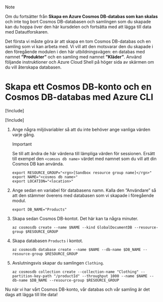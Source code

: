 > [!NOTE]
> Om du fortsätter från **Skapa en Azure Cosmos DB-databas som kan skalas** och inte tog bort Cosmos DB-databasen och samlingen som du skapade kan du hoppa över den här kursdelen och fortsätta med att lägga till data med Datautforskaren.

Det första vi måste göra är att skapa en tom Cosmos DB-databas och en samling som vi kan arbeta med. Vi vill att den motsvarar den du skapade i den föregående modulen i den här utbildningsvägen: en databas med namnet **”Produkter”** och en samling med namnet **”Kläder”**. Använd följande instruktioner och Azure Cloud Shell på höger sida av skärmen om du vill återskapa databasen.

# <a name="create-a-cosmos-db-account--database-with-the-azure-cli"></a>Skapa ett Cosmos DB-konto och en Cosmos DB-databas med Azure CLI

[!include[](../../../includes/azure-sandbox-activate.md)]

[!include[](../../../includes/azure-sandbox-regions-first-mention-note.md)]

<!--
TODO: This is original text prior to updates to use the sandbox. These can be worked back in as instructions for people using their own subscriptions. There is one more block like this below. Note that the assignment of RESOURCE_GROUP below would need to be different as well.

1. Start by selecting the correct subscription - you want to select the subscription ID associated with your free education access subscription.

    ```azurecli
    az account list --output table
    ```

1. Make sure you see "sandbox" in the subscription list and set it as the current one to use:

    ```azurecli
    az account set --subscription "sandbox"
    ```
    
1. Get the Resource Group that has been created for you. If you are using your own subscription, skip this step and just supply a unique name you want to use in the `RESOURCE_GROUP` environment variable below. Take note of the Resource Group name. This is where we will create our database.

    ```azurecli
    az group list --out table
    ```
-->

1. Ange några miljövariabler så att du inte behöver ange vanliga värden varje gång.

    > [!IMPORTANT]
    > Se till att ändra de här värdena till lämpliga värden för sessionen. Ersätt till exempel den `<comsos db name>` värdet med namnet som du vill att din Cosmos DB kan använda.

    ```azurecli
    export RESOURCE_GROUP="<rgn>[Sandbox resource group name]</rgn>"
    export NAME="<cosmos db name>"
    export LOCATION="<location>"
    ```

2. Ange sedan en variabel för databasens namn. Kalla den ”Användare” så att den stämmer överens med databasen som vi skapade i föregående modul.

    ```azurecli
    export DB_NAME="Products"
    ```

<!-- 

TODO: Pre-sandbox text to be worked back in.

1. If you are doing this on your own subscription, and you are using a _new_ Resource Group (recommended), then use the following command to create the Resource Group. **Important:** If you are using the free education resources provided by Microsoft Learn, then you do not need to execute this step. Instead, make sure the `RESOURCE_GROUP` variable above is set to your assigned resource group.

    ```azurecli
    az group create --name $RESOURCE_GROUP --location $LOCATION
    ```
-->

3. Skapa sedan Cosmos DB-kontot. Det här kan ta några minuter.

    ```azurecli
    az cosmosdb create --name $NAME --kind GlobalDocumentDB --resource-group $RESOURCE_GROUP
    ```

4. Skapa databasen `Products` i kontot.

    ```azurecli
    az cosmosdb database create --name $NAME --db-name $DB_NAME --resource-group $RESOURCE_GROUP
    ```

5. Avslutningsvis skapar du samlingen `Clothing`.

    ```azurecli
    az cosmosdb collection create --collection-name "Clothing" --partition-key-path "/productId" --throughput 1000 --name $NAME --db-name $DB_NAME --resource-group $RESOURCE_GROUP
    ```

Nu när vi har vårt Cosmos DB-konto, vår databas och vår samling är det dags att lägga till lite data!